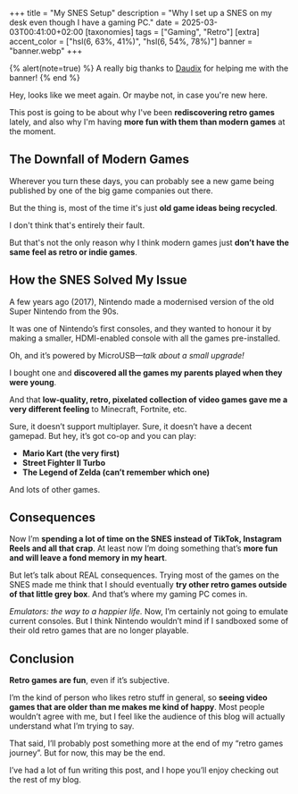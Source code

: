 +++
title = "My SNES Setup"
description = "Why I set up a SNES on my desk even though I have a gaming PC."
date = 2025-03-03T00:41:00+02:00
[taxonomies]
tags = ["Gaming", "Retro"]
[extra]
accent_color = ["hsl(6, 63%, 41%)", "hsl(6, 54%, 78%)"]
banner = "banner.webp"
+++

{% alert(note=true) %}
A really big thanks to [Daudix](https://daudix.one/) for helping me with the banner!
{% end %}

Hey, looks like we meet again. Or maybe not, in case you're new here.

This post is going to be about why I've been **rediscovering retro games** lately, and also why I'm having **more fun with them than modern games** at the moment.

## The Downfall of Modern Games

Wherever you turn these days, you can probably see a new game being published by one of the big game companies out there.

But the thing is, most of the time it's just **old game ideas being recycled**.

I don't think that's entirely their fault.

But that's not the only reason why I think modern games just **don’t have the same feel as retro or indie games**.

## How the SNES Solved My Issue

A few years ago (2017), Nintendo made a modernised version of the old Super Nintendo from the 90s.

It was one of Nintendo’s first consoles, and they wanted to honour it by making a smaller, HDMI-enabled console with all the games pre-installed.

Oh, and it’s powered by MicroUSB—*talk about a small upgrade!*

I bought one and **discovered all the games my parents played when they were young**.

And that **low-quality, retro, pixelated collection of video games gave me a very different feeling** to Minecraft, Fortnite, etc.

Sure, it doesn’t support multiplayer.
Sure, it doesn’t have a decent gamepad.
But hey, it’s got co-op and you can play:

- **Mario Kart (the very first)**
- **Street Fighter II Turbo**
- **The Legend of Zelda (can’t remember which one)**

And lots of other games.

## Consequences

Now I’m **spending a lot of time on the SNES instead of TikTok, Instagram Reels and all that crap**.
At least now I’m doing something that’s **more fun and will leave a fond memory in my heart**.

But let’s talk about REAL consequences.
Trying most of the games on the SNES made me think that I should eventually **try other retro games outside of that little grey box**.
And that’s where my gaming PC comes in.

*Emulators: the way to a happier life.*
Now, I’m certainly not going to emulate current consoles.
But I think Nintendo wouldn’t mind if I sandboxed some of their old retro games that are no longer playable.

## Conclusion

**Retro games are fun**, even if it’s subjective.

I’m the kind of person who likes retro stuff in general, so **seeing video games that are older than me makes me kind of happy**.
Most people wouldn’t agree with me, but I feel like the audience of this blog will actually understand what I’m trying to say.

That said, I’ll probably post something more at the end of my “retro games journey”.
But for now, this may be the end.

I’ve had a lot of fun writing this post, and I hope you’ll enjoy checking out the rest of my blog.
